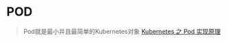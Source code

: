 # POD

> Pod就是最小并且最简单的Kubernetes对象
> [Kubernetes 之 Pod 实现原理](https://link.segmentfault.com/?enc=YJcFcKrAa6Ebb3v2cUqRjw%3D%3D.kj4RHs9cZdD7LIWtIT9bTOxQ2u2wtFubHn%2BrtYbMyYonlbxP%2Bh%2FJ%2FuiPOHM0dtGhwCYHh%2B8ScO6V2n8cB%2BVXqfjJWiKr%2FhRNQluhjLTz1jQuvuDXo1k8dd%2BhYR6X%2FsNvZOAB%2BupKz4%2F2mUbMGSuWYlzJt1UtsXKfOahG3t%2BftTBDCFdYvOlaPhMuWekoYdUN4iTvKvBoxpeADBB3pFpYmFpH6xd21E5DlePtrUjSelpomKc1PgcVCx6aS%2BSWNErngGK1u5RurFr5B4KnaSh1DZnOCsxmq5cxKc0bZObubfgvt6GARWrMMeGXr738Szh2WgQzgAhcKnQmCKcrUr6xrit%2B6SZdUaB8FAo%2FBBZzWY8%3D)
